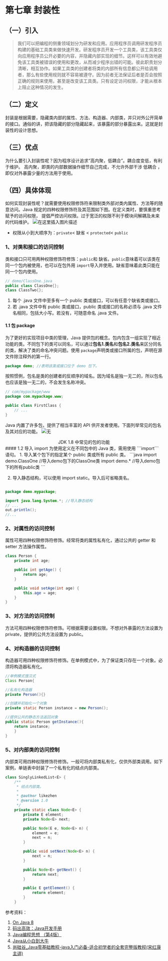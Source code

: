 # 第七章 封装性

## （一）引入
>我们可以把编程的侧重领域划分为研发和应用。应用程序员调用研发程序员构建的基础工具类来做快速开发。研发程序员开发一个工具类，该工具类仅向应用程序员公开必要的内容，并隐藏内部实现的细节。这样可以有效地避免该工具类被错误的使用和更改，从而减少程序出错的可能。彼此职责划分清晰，相互协作。如果工具类的创建者将类的内部所有信息都公开给调用者，那么有些使用规则就不容易被遵守。因为前者无法保证后者是否会按照正确的规则来使用，甚至是改变该工具类。只有设定访问权限，才能从根本上阻止这种情况的发生。

## （二）定义
封装是根据需要，隐藏类内部的属性、方法、构造器、内部类，并只对外公开简单的接口。通俗的讲，把该隐藏的部分隐藏起来，该暴露的部分暴露出来。这就是封装性的设计思想。
## （三）优点
为什么要引入封装性呢？因为程序设计追求“高内聚，低耦合”。耦合度变低，有利于维护。
高内聚，即类的内部数据操作细节自己完成，不允许外部干涉
低耦合 ，即仅对外暴露少量的方法用于使用。

## （四）具体体现
如何实现封装性呢？就需要使用权限修饰符来限制类外部对类内属性、方法等的随意访问。Java 规定的四种权限修饰符及其范围如下图。在定义类时，要慎重思考赋予的访问权限， 提倡严控访问权限。过于宽泛的权限不利于模块间解耦及未来的代码维护。
![在这里插入图片描述](E:\BaiduNetdiskDownload\Typora\Java\7.封装性.assets\202103092248558.png#pic_center)

- 权限从小到大顺序为：```private```<  缺省 < ```protected```< ```public```
### 1、对类和接口的访问控制
类和接口只可用两种权限修饰符修饰：```public```和 缺省。```public```意味着可以该类在同一个包内被使用，也可以在包外用 ```import```导入并使用。缺省意味着此类只能在同一个包内使用。
```java
// demo/ClassOne.java
public class ClassOne{}; 
class ClassTwo{};
```
1. 每个 .java 文件中至多有一个 public 类或接口，可以有任意个缺省类或接口。
2. 若 .java 文件中有 public 类或接口，public 类或接口的名称必须与 .java 文件名相同，包括大小写。若没有，可随意命名 .java 文件。
#### 1.1 包 package
为了更好的实现项目中类的管理，Java 提供包的概念。包内包含一组实现了相近功能的类。不同包下的类可以同名，可以通过**包名1.类名**和**包名2.类名**来区分同名的类，解决了类的命名冲突问题。使用 ```package```声明类或接口所属的包，声明在源文件除注释外的第一行。
```java
package demo; //表明该类或接口位于 demo 包下。
```
按照惯例，包名是类的创建者的反顺序的域名。因为域名是独一无二的，所以包名也应该是独一无二的，不会发生名称冲突。
```java
// com/mypackage/www
package com.mypackage.www;

public class FirstClass {
    // ...
}
```
Java 内置了许多包，提供了相当丰富的 API 供开发者使用。下面列举常见的包名及其对应的功能。
![无](E:\BaiduNetdiskDownload\Typora\Java\7.封装性.assets\watermark,type_ZmFuZ3poZW5naGVpdGk,shadow_10,text_aHR0cHM6Ly9ibG9nLmNzZG4ubmV0L20wXzUzNzg0MTUx,size_16,color_FFFFFF,t_70#pic_center.png)

<center>JDK 1.8 中常见的包的功能</center>
#### 1.2 导入 import
为使用定义在不同包中的 Java 类，需用使用 ```import```语句。
1. 导入某个包下的指定某个 public 类或所有 public 类。
```java
import demo.ClassOne //导入demo包下的ClassOne类
import demo.* //导入demo包下的所有public类
```

2. 导入静态结构，可以使用 import static。导入后可省略类名。
```java

package demo.mypackage;

import java.lang.System.*; //导入静态结构
// ...
out.println();
//...
```
### 2、对属性的访问控制
属性可用四种权限修饰符修饰。经常将类的属性私有化，通过公共的 getter 和 setter 方法操作属性。
```java
class Person {
    private int age;

    public int getAge() {
        return age;
    }

    public void setAge(int age) {
        this.age = age;
    }
}
```
### 3、对方法的访问控制
方法可用四种权限修饰符修饰。可根据需要设置权限。不想对外暴露的方法设置为 private，提供的公共方法设置为 public。
### 4、对构造器的访问控制
构造器可用四种权限修饰符修饰。在单例模式中，为了保证类只存在一个对象。必须将构造器私有化。
```java
//单例模式饿汉式
Class Person{

//私有化构造器
private Person(){}

//创建并初始化一个对象
private static Person instance = new Person();

//提供公共的静态方法返回对象
public static Person getInstance(){
	return instance;
	}
}
```
### 5、对内部类的访问控制
内部类可用四种权限修饰符修饰。一般可将内部类私有化，仅供外部类调用。如下案例，单链表中封装了一个私有化的结点内部类。
```java
class SinglyLinkedList<E> {
    /**
     * 结点内部类。
     *
     * @author likezhen
     * @version 1.0
     */
    private static class Node<E> {
        private E element;
        private Node<E> next;

        public Node(E e, Node<E> n) {
            element = e;
            next = n;
        }

        public void setNext(Node<E> n) {
            next = n;
        }

        public Node<E> getNext() {
            return next;
        }

        public E getElement() {
            return element;
        }
    }
```


参考资料：

1. [On Java 8](https://book.douban.com/subject/30217317/)
2. [码出高效：Java开发手册](https://book.douban.com/subject/30333948/)
3. [Java编程思想 （第4版）](https://book.douban.com/subject/2130190/)
4. [Java从小白到大牛](https://www.ituring.com.cn/book/2480/)
5. [尚硅谷_Java零基础教程-java入门必备-适合初学者的全套完整版教程(宋红康主讲)](https://www.bilibili.com/video/BV1Kb411W75N?p=180)